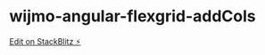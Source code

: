 # wijmo-angular-flexgrid-addCols

[Edit on StackBlitz ⚡️](https://stackblitz.com/edit/wijmo-angular-flexgrid-addcols)